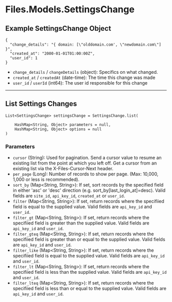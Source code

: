 # Files.Models.SettingsChange

## Example SettingsChange Object

```
{
  "change_details": "{ domain: [\"olddomain.com', \"newdomain.com\"] }",
  "created_at": "2000-01-01T01:00:00Z",
  "user_id": 1
}
```

* `change_details` / `changeDetails`  (object): Specifics on what changed.
* `created_at` / `createdAt`  (date-time): The time this change was made
* `user_id` / `userId`  (int64): The user id responsible for this change


---

## List Settings Changes

```
List<SettingsChange> settingsChange = SettingsChange.list(
    
    HashMap<String, Object> parameters = null,
    HashMap<String, Object> options = null
)
```

### Parameters

* `cursor` (String): Used for pagination.  Send a cursor value to resume an existing list from the point at which you left off.  Get a cursor from an existing list via the X-Files-Cursor-Next header.
* `per_page` (Long): Number of records to show per page.  (Max: 10,000, 1,000 or less is recommended).
* `sort_by` (Map<String, String>): If set, sort records by the specified field in either 'asc' or 'desc' direction (e.g. sort_by[last_login_at]=desc). Valid fields are `site_id`, `api_key_id`, `created_at` or `user_id`.
* `filter` (Map<String, String>): If set, return records where the specifiied field is equal to the supplied value. Valid fields are `api_key_id` and `user_id`.
* `filter_gt` (Map<String, String>): If set, return records where the specifiied field is greater than the supplied value. Valid fields are `api_key_id` and `user_id`.
* `filter_gteq` (Map<String, String>): If set, return records where the specifiied field is greater than or equal to the supplied value. Valid fields are `api_key_id` and `user_id`.
* `filter_like` (Map<String, String>): If set, return records where the specifiied field is equal to the supplied value. Valid fields are `api_key_id` and `user_id`.
* `filter_lt` (Map<String, String>): If set, return records where the specifiied field is less than the supplied value. Valid fields are `api_key_id` and `user_id`.
* `filter_lteq` (Map<String, String>): If set, return records where the specifiied field is less than or equal to the supplied value. Valid fields are `api_key_id` and `user_id`.

